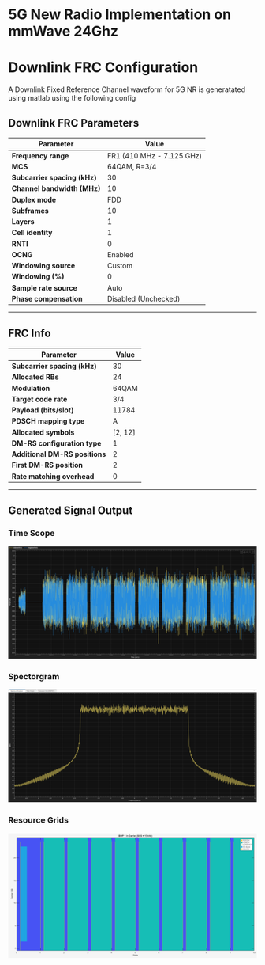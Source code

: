 # 5G New Radio Implementation on mmWave 24Ghz

# Downlink FRC Configuration
A Downlink Fixed Reference Channel waveform for 5G NR is generatated using matlab using the following config


## Downlink FRC Parameters

| Parameter                 | Value                          |
|---------------------------|--------------------------------|
| **Frequency range**       | FR1 (410 MHz - 7.125 GHz)     |
| **MCS**                   | 64QAM, R=3/4                  |
| **Subcarrier spacing (kHz)** | 30                         |
| **Channel bandwidth (MHz)** | 10                          |
| **Duplex mode**           | FDD                            |
| **Subframes**             | 10                             |
| **Layers**                | 1                              |
| **Cell identity**         | 1                              |
| **RNTI**                  | 0                              |
| **OCNG**                  | Enabled                        |
| **Windowing source**      | Custom                         |
| **Windowing (%)**         | 0                              |
| **Sample rate source**    | Auto                           |
| **Phase compensation**    | Disabled (Unchecked)          |

---

## FRC Info

| Parameter                     | Value          |
|---------------------------------|--------------|
| **Subcarrier spacing (kHz)**    | 30           |
| **Allocated RBs**               | 24           |
| **Modulation**                  | 64QAM        |
| **Target code rate**            | 3/4          |
| **Payload (bits/slot)**         | 11784        |
| **PDSCH mapping type**          | A            |
| **Allocated symbols**           | [2, 12]      |
| **DM-RS configuration type**    | 1            |
| **Additional DM-RS positions**  | 2            |
| **First DM-RS position**        | 2            |
| **Rate matching overhead**      | 0            |

---


## Generated Signal Output

### Time Scope
![Time-Signal](images/waveformTime.png)

### Spectorgram
![Frequency-Spectrum](images/waveformspectrum.png)

### Resource Grids
![Resource-Grid](images/waveformresourcegrid.png)
